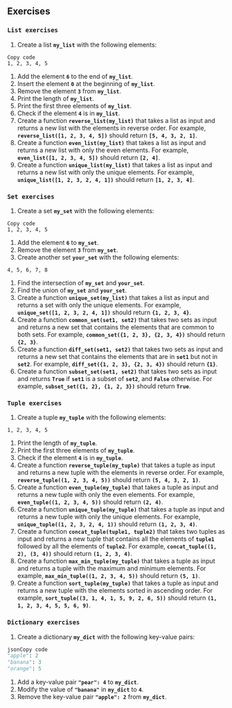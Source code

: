 ## Exercises

### `List exercises`

1. Create a list **`my_list`** with the following elements:

```
Copy code
1, 2, 3, 4, 5
```

1. Add the element **`6`** to the end of **`my_list`**.
2. Insert the element **`0`** at the beginning of **`my_list`**.
3. Remove the element **`3`** from **`my_list`**.
4. Print the length of **`my_list`**.
5. Print the first three elements of **`my_list`**.
6. Check if the element **`4`** is in **`my_list`**.
7. Create a function **`reverse_list(my_list)`** that takes a list as input and returns a new list with the elements in reverse order. For example, **`reverse_list([1, 2, 3, 4, 5])`** should return **`[5, 4, 3, 2, 1]`**.
8. Create a function **`even_list(my_list)`** that takes a list as input and returns a new list with only the even elements. For example, **`even_list([1, 2, 3, 4, 5])`** should return **`[2, 4]`**.
9. Create a function **`unique_list(my_list)`** that takes a list as input and returns a new list with only the unique elements. For example, **`unique_list([1, 2, 3, 2, 4, 1])`** should return **`[1, 2, 3, 4]`**.

### `Set exercises`

1. Create a set **`my_set`** with the following elements:

```
Copy code
1, 2, 3, 4, 5
```

1. Add the element **`6`** to **`my_set`**.
2. Remove the element **`3`** from **`my_set`**.
3. Create another set **`your_set`** with the following elements:

```
4, 5, 6, 7, 8
```

1. Find the intersection of **`my_set`** and **`your_set`**.
2. Find the union of **`my_set`** and **`your_set`**.
3. Create a function **`unique_set(my_list)`** that takes a list as input and returns a set with only the unique elements. For example, **`unique_set([1, 2, 3, 2, 4, 1])`** should return **`{1, 2, 3, 4}`**.
4. Create a function **`common_set(set1, set2)`** that takes two sets as input and returns a new set that contains the elements that are common to both sets. For example, **`common_set({1, 2, 3}, {2, 3, 4})`** should return **`{2, 3}`**.
5. Create a function **`diff_set(set1, set2)`** that takes two sets as input and returns a new set that contains the elements that are in **`set1`** but not in **`set2`**. For example, **`diff_set({1, 2, 3}, {2, 3, 4})`** should return **`{1}`**.
6. Create a function **`subset_set(set1, set2)`** that takes two sets as input and returns **`True`** if **`set1`** is a subset of **`set2`**, and **`False`** otherwise. For example, **`subset_set({1, 2}, {1, 2, 3})`** should return **`True`**.

### `Tuple exercises`

1. Create a tuple **`my_tuple`** with the following elements:

```
1, 2, 3, 4, 5
```

1. Print the length of **`my_tuple`**.
2. Print the first three elements of **`my_tuple`**.
3. Check if the element **`4`** is in **`my_tuple`**.
4. Create a function **`reverse_tuple(my_tuple)`** that takes a tuple as input and returns a new tuple with the elements in reverse order. For example, **`reverse_tuple((1, 2, 3, 4, 5))`** should return **`(5, 4, 3, 2, 1)`**.
5. Create a function **`even_tuple(my_tuple)`** that takes a tuple as input and returns a new tuple with only the even elements. For example, **`even_tuple((1, 2, 3, 4, 5))`** should return **`(2, 4)`**.
6. Create a function **`unique_tuple(my_tuple)`** that takes a tuple as input and returns a new tuple with only the unique elements. For example, **`unique_tuple((1, 2, 3, 2, 4, 1))`** should return **`(1, 2, 3, 4)`**.
7. Create a function **`concat_tuple(tuple1, tuple2)`** that takes two tuples as input and returns a new tuple that contains all the elements of **`tuple1`** followed by all the elements of **`tuple2`**. For example, **`concat_tuple((1, 2), (3, 4))`** should return **`(1, 2, 3, 4)`**.
8. Create a function **`max_min_tuple(my_tuple)`** that takes a tuple as input and returns a tuple with the maximum and minimum elements. For example, **`max_min_tuple((1, 2, 3, 4, 5))`** should return **`(5, 1)`**.
9. Create a function **`sort_tuple(my_tuple)`** that takes a tuple as input and returns a new tuple with the elements sorted in ascending order. For example, **`sort_tuple((3, 1, 4, 1, 5, 9, 2, 6, 5))`** should return **`(1, 1, 2, 3, 4, 5, 5, 6, 9)`**.

### `Dictionary exercises`

1. Create a dictionary **`my_dict`** with the following key-value pairs:

```python
jsonCopy code
"apple": 2
"banana": 3
"orange": 5
```

1. Add a key-value pair **`"pear": 4`** to **`my_dict`**.
2. Modify the value of **`"banana"`** in **`my_dict`** to **`4`**.
3. Remove the key-value pair **`"apple": 2`** from **`my_dict`**.